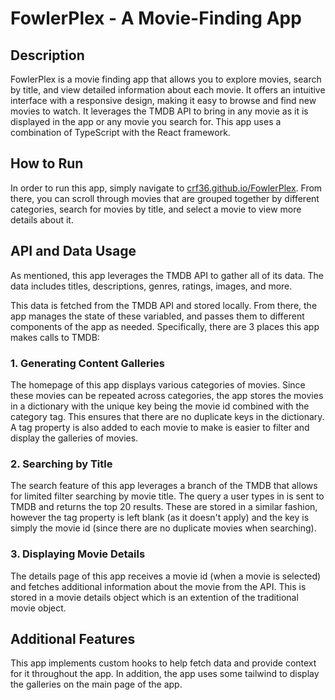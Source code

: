 # FowlerPlex - A Movie-Finding App

## Description

FowlerPlex is a movie finding app that allows you to explore movies, search by title, and view detailed information about each movie. It offers an intuitive interface with a responsive design, making it easy to browse and find new movies to watch. It leverages the TMDB API to bring in any movie as it is displayed in the app or any movie you search for. This app uses a combination of TypeScript with the React framework.

## How to Run

In order to run this app, simply navigate to [crf36.github.io/FowlerPlex](https://crf36.github.io/FowlerPlex/). From there, you can scroll through movies that are grouped together by different categories, search for movies by title, and select a movie to view more details about it.

## API and Data Usage

As mentioned, this app leverages the TMDB API to gather all of its data. The data includes titles, descriptions, genres, ratings, images, and more.

This data is fetched from the TMDB API and stored locally. From there, the app manages the state of these variabled, and passes them to different components of the app as needed. Specifically, there are 3 places this app makes calls to TMDB:

### 1. Generating Content Galleries

The homepage of this app displays various categories of movies. Since these movies can be repeated across categories, the app stores the movies in a dictionary with the unique key being the movie id combined with the category tag. This ensures that there are no duplicate keys in the dictionary. A tag property is also added to each movie to make is easier to filter and display the galleries of movies.

### 2. Searching by Title

The search feature of this app leverages a branch of the TMDB that allows for limited filter searching by movie title. The query a user types in is sent to TMDB and returns the top 20 results. These are stored in a similar fashion, however the tag property is left blank (as it doesn't apply) and the key is simply the movie id (since there are no duplicate movies when searching).

### 3. Displaying Movie Details

The details page of this app receives a movie id (when a movie is selected) and fetches additional information about the movie from the API. This is stored in a movie details object which is an extention of the traditional movie object.

## Additional Features

This app implements custom hooks to help fetch data and provide context for it throughout the app. In addition, the app uses some tailwind to display the galleries on the main page of the app.
